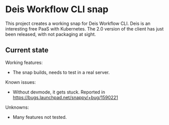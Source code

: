 # Deis Workflow CLI snap

This project creates a working snap for Deis Workflow CLI.
Deis is an interesting free PaaS with Kubernetes. The 2.0 version of the
client has just been released, with not packaging at sight.

## Current state

Working features:
 - The snap builds, needs to test in a real server.

Known issues:
 - Without devmode, it gets stuck.
   Reported in https://bugs.launchpad.net/snappy/+bug/1590221

Unknowns:
 - Many features not tested.
